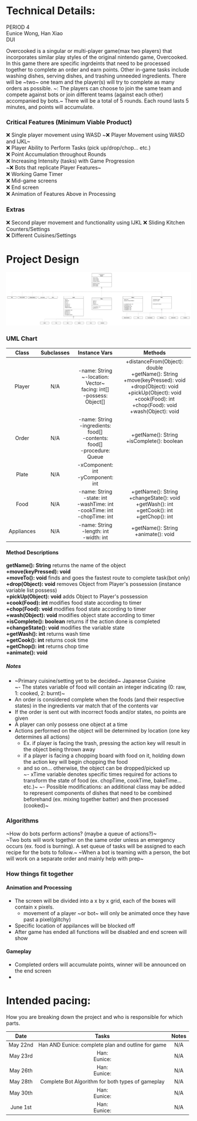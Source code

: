 
# Technical Details:

PERIOD 4  <br/>
Eunice Wong, Han Xiao  <br/>
DUI  <br/>

Overcooked is a singular or multi-player game(max two players) that incorporates similar play styles of the original nintendo game, Overcooked. In this game there are specific ingrdeints that need to be processed together to complete an order and earn points. Other in-game tasks include washing dishes, serving dishes, and trashing unneeded ingredients. There will be ~two~ one team and the player(s) will try to complete as many orders as possible. ~: The players can choose to join the same team and compete against bots or join different teams (against each other) accompanied by bots.~ There will be a total of 5 rounds. Each round lasts 5 minutes, and points will accumulate.

### Critical Features (Minimum Viable Product)
:x: Single player movement using WASD
~:x: Player Movement using WASD and IJKL~  
:x: Player Ability to Perform Tasks (pick up/drop/chop... etc.)  
:x: Point Accumulation throughout Rounds  
:x: Increasing Intensity (tasks) with Game Progression  
~:x: Bots that replicate Player Features~  
:x: Working Game Timer  
:x: Mid-game screens  
:x: End screen   
:x: Animation of Features Above in Processing  

### Extras
:x: Second player movement and functionality using IJKL
:x: Sliding Kitchen Counters/Settings  
:x: Different Cuisines/Settings  

# Project Design
![Alt text](OvercookedUML.jpeg?raw=true "Title" )

### UML Chart
| Class       | Subclasses | Instance Vars | Methods |
| :----------:| :---------: | :----------: | :----------: |
| Player      | N/A         | -name: String <br/> ~-location: Vector~ <br/> facing: int[] <br/> -possess: Object[] | +distanceFrom(Object): double <br/> +getName(): String <br/> +move(keyPressed): void <br/> +drop(Object): void <br/> +pickUp(Object): void <br/> +cook(Food): int <br/> +chop(Food): void <br/> +wash(Object): void|
| Order       | N/A         | -name: String <br/> -ingredients: food[] <br/> -contents: food[] <br/> -procedure: Queue| +getName(): String <br/> +isComplete(): boolean |
| Plate      | N/A | -xComponent: int  <br/> -yComponent: int    |      |  
| Food   | N/A   | -name: String <br/> -state: int <br/> -washTime: int <br/> -cookTime: int <br/> -chopTime: int | +getName(): String <br/> +changeState(): void <br/> +getWash(): int <br/> +getCook(): int <br/> +getChop(): int|
| Appliances   | N/A   | -name: String <br/> -length: int <br/> -width: int| +getName(): String <br/> +animate(): void|


#### Method Descriptions
**getName(): String**   returns the name of the object<br/>
**+move(keyPressed): void** <br/>
**+moveTo(): void** finds and goes the fastest route to complete task(bot only)<br/>
**+drop(Object): void**   removes Object from Player's possession (instance variable list possess)<br/>
**+pickUp(Object): void** adds Object to Player's possession<br/>
**+cook(Food): int** modifies food state according to timer <br/>
**+chop(Food): void** modifies food state according to timer<br/>
**+wash(Object): void** modifies object state according to timer<br/>
**+isComplete(): boolean** returns if the action done is completed <br/>
**+changeState(): void** modifies the variable state<br/>
**+getWash(): int**   returns wash time<br/>
**+getCook(): int**   returns cook time<br/>
**+getChop(): int**    returns chop time<br/>
**+animate(): void**   <br/>

##### Notes
- ~Primary cuisine/setting yet to be decided~ Japanese Cuisine  
~- The states variable of food will contain an integer indicating (0: raw, 1: cooked, 2: burnt)~
- An order is considered complete when the foods (and their respective states) in the ingredients var match that of the contents var  
- If the order is sent out with incorrect foods and/or states, no points are given
- A player can only possess one object at a time
- Actions performed on the object will be determined by location (one key determines all actions)  
  - Ex. if player is facing the trash, pressing the action key will result in the object being thrown away  
  - if a player is facing a chopping board with food on it, holding down the action key will begin chopping the food  
  - and so on... otherwise, the object can be dropped/picked up  
~- xTime variable denotes specific times required for actions to transform the state of food (ex. chopTime, cookTime, bakeTime... etc.)~
~- Possible modifications: an additional class may be added to represent components of dishes that need to be combined beforehand (ex. mixing together batter) and then processed (cooked)~

### Algorithms
~How do bots perform actions? (maybe a queue of actions?)~  
~Two bots will work together on the same order unless an emergency occurs (ex. food is burning). A set queue of tasks will be assigned to each recipe for the bots to follow.~
~When a bot is teaming with a person, the bot will work on a separate order and mainly help with prep~

### How things fit together
#### Animation and Processing
- The screen will be divided into a x by x grid, each of the boxes will contain x pixels.
    - movement of a player ~or bot~ will only be animated once they have past a pixel(glitchy)
- Specific location of appilances will be blocked off
- After game has ended all functions will be disabled and end screen will show
#### Gameplay
- Completed orders will accumulate points, winner will be announced on the end screen
-
# Intended pacing:

How you are breaking down the project and who is responsible for which parts.

| Date       | Tasks         | Notes        |
| :----------: | :---------: | :----------: |
| May 22nd     | Han AND Eunice: complete plan and outline for game | N/A   |
| May 23rd     | Han: <br/> Eunice: | N/A    |
| May 26th     | Han: <br/> Eunice:     | N/A    |
| May 28th     | Complete Bot Algorithm for both types of gameplay  | N/A     |
| May 30th     | Han: <br/> Eunice:      | N/A      |
| June 1st     | Han: <br/> Eunice:      | N/A      |
